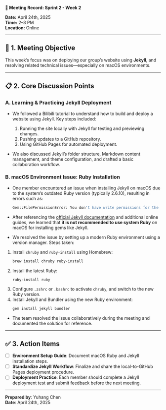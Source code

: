 **📅 Meeting Record: Sprint 2 - Week 2**

**Date:** April 24th, 2025  
**Time:** 2–3 PM  
**Location:** Online  

---

## 🎯 1. Meeting Objective  
This week’s focus was on deploying our group’s website using **Jekyll**, and resolving related technical issues—especially on macOS environments.

---

## 📋 2. Core Discussion Points

### A. Learning & Practicing Jekyll Deployment  
- We followed a Bilibili tutorial to understand how to build and deploy a website using Jekyll. Key steps included:  
  1. Running the site locally with Jekyll for testing and previewing changes.  
  2. Pushing updates to a GitHub repository.  
  3. Using GitHub Pages for automated deployment.  

- We also discussed Jekyll’s folder structure, Markdown content management, and theme configuration, and drafted a basic collaboration workflow.

### B. macOS Environment Issue: Ruby Installation  
- One member encountered an issue when installing Jekyll on macOS due to the system’s outdated Ruby version (typically 2.6.10), resulting in errors such as:
  ```bash
  Gem::FilePermissionError: You don't have write permissions for the /Library/Ruby/Gems/... directory
  ```

- After referencing the [official Jekyll documentation](https://jekyllrb.com/docs/installation/macos/) and additional online guides, we learned that **it is not recommended to use system Ruby** on macOS for installing gems like Jekyll.

- We resolved the issue by setting up a modern Ruby environment using a version manager. Steps taken:
1. Install `chruby` and `ruby-install` using Homebrew:  
   ```bash
   brew install chruby ruby-install
   ```
2. Install the latest Ruby:  
   ```bash
   ruby-install ruby
   ```
3. Configure `.zshrc` or `.bashrc` to activate `chruby`, and switch to the new Ruby version.  
4. Install Jekyll and Bundler using the new Ruby environment:  
   ```bash
   gem install jekyll bundler
   ```

- The team resolved the issue collaboratively during the meeting and documented the solution for reference.

---

## ✅ 3. Action Items  
- [ ] **Environment Setup Guide**: Document macOS Ruby and Jekyll installation steps.  
- [ ] **Standardize Jekyll Workflow**: Finalize and share the local-to-GitHub Pages deployment procedure.  
- [ ] **Deployment Practice**: Each member should complete a Jekyll deployment test and submit feedback before the next meeting.

---

**Prepared by**: Yuhang Chen  
**Date**: April 24th, 2025  
